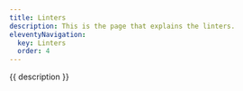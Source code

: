 ```yaml
---
title: Linters
description: This is the page that explains the linters.
eleventyNavigation:
  key: Linters
  order: 4
---
```


<section class="content">
  <p>{{ description }}</p>
</section>
